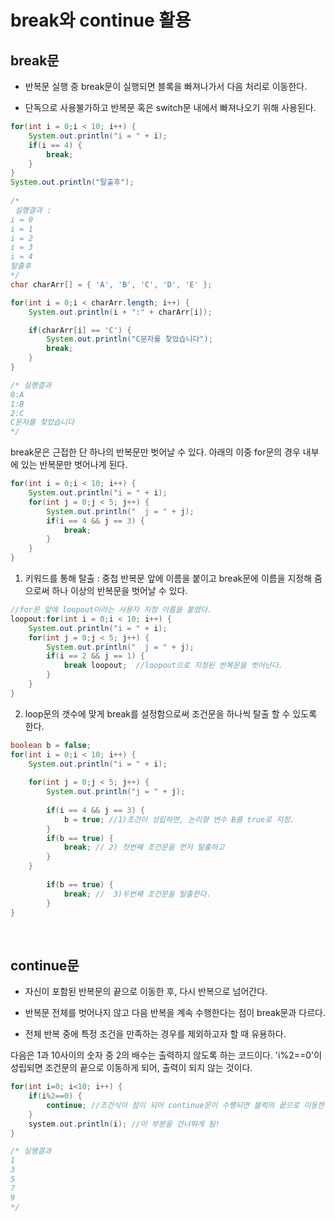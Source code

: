 # break와 continue 활용

## **break문**

- 반복문 실행 중 break문이 실행되면 블록을 빠져나가서 다음 처리로 이동한다.

- 단독으로 사용불가하고 반복문 혹은 switch문 내에서 빠져나오기 위해 사용된다.

```java
for(int i = 0;i < 10; i++) {
	System.out.println("i = " + i);
	if(i == 4) {
		break;
	}
}
System.out.println("탈출후");
        
/*
 실행결과 : 
i = 0
i = 1
i = 2
i = 3
i = 4
탈출후
*/
char charArr[] = { 'A', 'B', 'C', 'D', 'E' };

for(int i = 0;i < charArr.length; i++) {
	System.out.println(i + ":" + charArr[i]);

	if(charArr[i] == 'C') {
		System.out.println("C문자를 찾았습니다");
		break;
	}
}

/* 실행결과
0:A
1:B
2:C
C문자를 찾았습니다
*/
```

break문은 근접한 단 하나의 반복문만 벗어날 수 있다. 아래의 이중 for문의 경우 내부에 있는 반복문만 벗어나게 된다.

```java
for(int i = 0;i < 10; i++) {			
	System.out.println("i = " + i);			
	for(int j = 0;j < 5; j++) {
		System.out.println("  j = " + j);				
		if(i == 4 && j == 3) {
			break;
		}
	}			
}
```

1. 키워드를 통해 탈출 : 중첩 반복문 앞에 이름을 붙이고 break문에 이름을 지정해 줌으로써 하나 이상의 반복문을 벗어날 수 있다.

```java
//for문 앞에 loopout이라는 사용자 지정 이름을 붙였다.
loopout:for(int i = 0;i < 10; i++) {			
	System.out.println("i = " + i);			
	for(int j = 0;j < 5; j++) {
		System.out.println("  j = " + j);				
		if(i == 2 && j == 1) {
			break loopout;  //loopout으로 지정된 반복문을 벗어난다.
		}
	}			
}
```

2. loop문의 갯수에 맞게 break를 설정함으로써 조건문을 하나씩 탈출 할 수 있도록 한다.

```java
boolean b = false;
for(int i = 0;i < 10; i++) {			
	System.out.println("i = " + i);
			
	for(int j = 0;j < 5; j++) {
		System.out.println("j = " + j);	
            
		if(i == 4 && j == 3) {
			b = true; //1)조건이 성립하면, 논리형 변수 B를 true로 지정.
		}
		if(b == true) {
			break; // 2) 첫번째 조건문을 먼저 탈출하고
		}
	}	
    
		if(b == true) {
			break; //  3)두번째 조건문을 탈출한다.
        }
}
```

</br>


## **continue문**


- 자신이 포함된 반복문의 끝으로 이동한 후, 다시 반복으로 넘어간다.

- 반복문 전체를 벗어나지 않고 다음 반복을 계속 수행한다는 점이 break문과 다르다.

- 전체 반복 중에 특정 조건을 만족하는 경우를 제외하고자 할 때 유용하다.

다음은 1과 10사이의 숫자 중 2의 배수는 출력하지 않도록 하는 코드이다. 'i%2==0'이 성립되면 조건문의 끝으로 이동하게 되어, 출력이 되지 않는 것이다.

```java
for(int i=0; i<10; i++) {
	if(i%2==0) {
		continue; //조건식이 참이 되어 continue문이 수행되면 블럭의 끝으로 이동한다.
	}
	system.out.println(i); //이 부분을 건너뛰게 됨!
}	

/* 실행결과
1
3
5
7
9
*/
```
